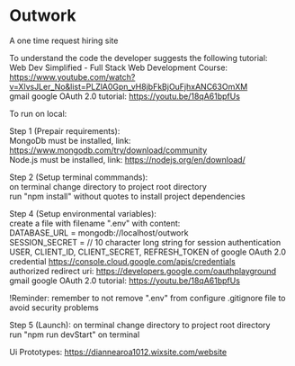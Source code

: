# Outwork
A one time request hiring site

To understand the code the developer suggests the following tutorial:<br/>
Web Dev Simplified - Full Stack Web Development Course: https://www.youtube.com/watch?v=XlvsJLer_No&list=PLZlA0Gpn_vH8jbFkBjOuFjhxANC63OmXM<br/>
gmail google OAuth 2.0 tutorial: https://youtu.be/18qA61bpfUs<br/>

To run on local:<br/>

Step 1 (Prepair requirements):<br/>
MongoDb must be installed, link: https://www.mongodb.com/try/download/community <br/>
Node.js must be installed, link:  https://nodejs.org/en/download/ <br/>

Step 2 (Setup terminal commmands): <br/>
on terminal change directory to project root directory <br/>
run "npm install" without quotes to install project dependencies <br/>

Step 4 (Setup environmental variables): <br/>
create a file with filename ".env" with content: <br/>
DATABASE_URL = mongodb://localhost/outwork <br/>
SESSION_SECRET = // 10 character long string for session authentication <br/>
USER, CLIENT_ID, CLIENT_SECRET, REFRESH_TOKEN of google OAuth 2.0 credential https://console.cloud.google.com/apis/credentials<br/>
authorized redirect uri: https://developers.google.com/oauthplayground<br/>
gmail google OAuth 2.0 tutorial: https://youtu.be/18qA61bpfUs<br/>

  !Reminder: remember to not remove ".env" from configure .gitignore file to avoid security problems <br/>

Step 5 (Launch):
on terminal change directory to project root directory <br/>
run "npm run devStart" on terminal <br/>

  Ui Prototypes:
  https://diannearoa1012.wixsite.com/website
